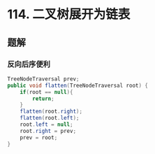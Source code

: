 # 114. 二叉树展开为链表

## 题解

### 反向后序便利

```java
TreeNodeTraversal prev;
public void flatten(TreeNodeTraversal root) {
    if(root == null){
        return;
    }
    flatten(root.right);
    flatten(root.left);
    root.left = null;
    root.right = prev;
    prev = root;
}
```

